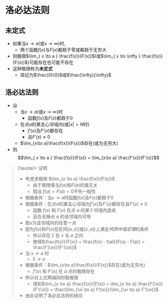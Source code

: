 # 洛必达法则

## 未定式

- 如果当$x\to a$(或$x\to \infty$)时,
	- 两个函数$f(x)$与$F(x)$都趋于零或都趋于无穷大
- 则极限$\lim_{ x \to a } \frac{f(x)}{F(x)}$(或$\lim_{ x \to \infty } \frac{f(x)}{F(x)}$)可能存在也可能不存在
- 这种极限称为**未定式**
	- 简记为$\frac{0}{0}$或$\frac{\infty}{\infty}$

## 洛必达法则


- 设
	- 当$x\to a$(或$x\to \infty$)时
		- 函数$f(x)$及$F(x)$都趋于0
	- 在点$a$的某去心邻域内(或$|x|>N$时)
		- $f'(x)$及$F'(x)$都存在
		- 且$F'(x)\neq 0$
	- $\lim_{x\to a}\frac{f(x)}{F(x)}$存在(或为无穷大)
- 则$$\lim_{ x \to a }  \frac{f(x)}{F(x)}  = \lim_{x\to a} \frac{f'(x)}{F'(x)}$$
>[!quote]+ 证明
> - 考虑求极限 $\lim_{x \to a} \frac{f(x)}{F(x)}$
> 	- 由于极限值与$f(a)$和$F(a)$的值无关
> 	- 假设 $f(a) = F(a) = 0$不失一般性
> - 根据条件：当$x\to a$时函数$f(x)$及$F(x)$都趋于0
> - 根据条件：在点$a$的某去心邻域内$f'(x)$及$F'(x)$都存在且$F'(x)\neq 0$
> 	- 函数 $f(x)$ 和 $F(x)$ 在点 $a$ 的某个邻域内连续
> 	- 且在去掉点 $a$ 的该邻域内可导
> - 取$x$为该邻域内的任意一点
> - 因为$f(x)$和$F(x)$在区间$[a, x]$(或$[x, a]$)上满足*柯西中值定理*的条件
> 	- 所以存在 $\xi$ 在 $x$ 与 $a$ 之间
> 	- 使得$\frac{f(x)}{F(x)} = \frac{f(x) - f(a)}{F(x) - F(a)} = \frac{f'(\xi)}{F'(\xi)}$
> - 当 $x \to a$ 时
> 	- $\xi \to a$
> - 根据条件：$\lim_{x\to a}\frac{f(x)}{F(x)}$存在(或为无穷大)
> 	- $f'(x)$ 和 $F'(x)$ 在 $a$ 点的极限存在
> - 所以对上式两端同时取极限
> 	- 得到$\lim_{x \to a} \frac{f(x)}{F(x)} = \lim_{x \to a} \frac{f'(\xi)}{F'(\xi)} = \frac{\lim_{\xi \to a} f'(\xi)}{\lim_{\xi \to a} F'(\xi)}$
> - 由此证明了洛必达法则的结论

